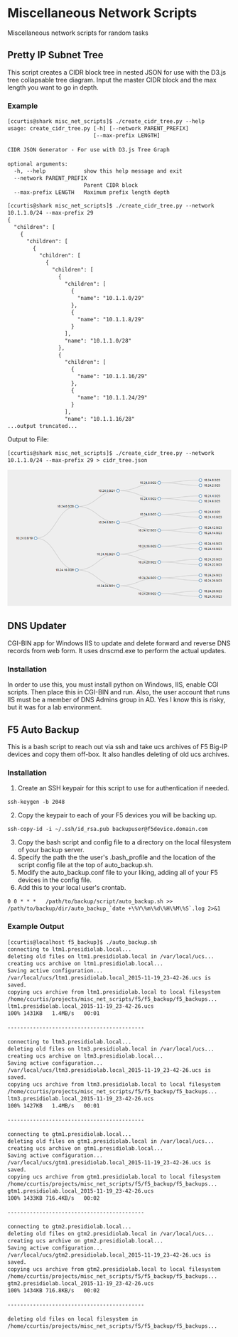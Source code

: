 # Miscellaneous Network Scripts
Miscellaneous network scripts for random tasks

## Pretty IP Subnet Tree
This script creates a CIDR block tree in nested JSON for use with the D3.js tree collapsable tree diagram.  Input the master CIDR block and the max length you want to go in depth.

### Example

```
[ccurtis@shark misc_net_scripts]$ ./create_cidr_tree.py --help
usage: create_cidr_tree.py [-h] [--network PARENT_PREFIX]
                           [--max-prefix LENGTH]

CIDR JSON Generator - For use with D3.js Tree Graph

optional arguments:
  -h, --help            show this help message and exit
  --network PARENT_PREFIX
                        Parent CIDR block
  --max-prefix LENGTH   Maximum prefix length depth
```

```
[ccurtis@shark misc_net_scripts]$ ./create_cidr_tree.py --network 10.1.1.0/24 --max-prefix 29
{
  "children": [
    {
      "children": [
        {
          "children": [
            {
              "children": [
                {
                  "children": [
                    {
                      "name": "10.1.1.0/29"
                    },
                    {
                      "name": "10.1.1.8/29"
                    }
                  ],
                  "name": "10.1.1.0/28"
                },
                {
                  "children": [
                    {
                      "name": "10.1.1.16/29"
                    },
                    {
                      "name": "10.1.1.24/29"
                    }
                  ],
                  "name": "10.1.1.16/28"
...output truncated...
```

Output to File:
```
[ccurtis@shark misc_net_scripts]$ ./create_cidr_tree.py --network 10.1.1.0/24 --max-prefix 29 > cidr_tree.json
```

![Alt text](/create_cidr_tree.png?raw=true "CIDR Tree in D3.js Tree Graph")

## DNS Updater

CGI-BIN app for Windows IIS to update and delete forward and reverse DNS records from web form.  It uses dnscmd.exe to perform the actual updates.

### Installation

In order to use this, you must install python on Windows, IIS, enable CGI scripts.  Then place this in CGI-BIN and run.  Also, the user account that runs IIS must be a member of DNS Admins group in AD.  Yes I know this is risky, but it was for a lab environment.

## F5 Auto Backup

This is a bash script to reach out via ssh and take ucs archives of F5 Big-IP devices and copy them off-box.  It also handles deleting of old ucs archives.

### Installation

1) Create an SSH keypair for this script to use for authentication if needed.
```
ssh-keygen -b 2048
```
2) Copy the keypair to each of your F5 devices you will be backing up.
```
ssh-copy-id -i ~/.ssh/id_rsa.pub backupuser@f5device.domain.com
```
3) Copy the bash script and config file to a directory on the local filesystem of your backup server.
2) Specify the path the the user's .bash_profile and the location of the script config file at the top of auto_backup.sh.
3) Modify the auto_backup.conf file to your liking, adding all of your F5 devices in the config file.
4) Add this to your local user's crontab.
```
0 0 * * *	/path/to/backup/script/auto_backup.sh >> /path/to/backup/dir/auto_backup_`date +\%Y\%m\%d\%H\%M\%S`.log 2>&1
```

### Example Output

```
[ccurtis@localhost f5_backup]$ ./auto_backup.sh 
connecting to ltm1.presidiolab.local...
deleting old files on ltm1.presidiolab.local in /var/local/ucs...
creating ucs archive on ltm1.presidiolab.local...
Saving active configuration...
/var/local/ucs/ltm1.presidiolab.local_2015-11-19_23-42-26.ucs is saved.
copying ucs archive from ltm1.presidiolab.local to local filesystem /home/ccurtis/projects/misc_net_scripts/f5/f5_backup/f5_backups...
ltm1.presidiolab.local_2015-11-19_23-42-26.ucs                                                                                                                      100% 1431KB   1.4MB/s   00:01    

-------------------------------------------

connecting to ltm3.presidiolab.local...
deleting old files on ltm3.presidiolab.local in /var/local/ucs...
creating ucs archive on ltm3.presidiolab.local...
Saving active configuration...
/var/local/ucs/ltm3.presidiolab.local_2015-11-19_23-42-26.ucs is saved.
copying ucs archive from ltm3.presidiolab.local to local filesystem /home/ccurtis/projects/misc_net_scripts/f5/f5_backup/f5_backups...
ltm3.presidiolab.local_2015-11-19_23-42-26.ucs                                                                                                                      100% 1427KB   1.4MB/s   00:01    

-------------------------------------------

connecting to gtm1.presidiolab.local...
deleting old files on gtm1.presidiolab.local in /var/local/ucs...
creating ucs archive on gtm1.presidiolab.local...
Saving active configuration...
/var/local/ucs/gtm1.presidiolab.local_2015-11-19_23-42-26.ucs is saved.
copying ucs archive from gtm1.presidiolab.local to local filesystem /home/ccurtis/projects/misc_net_scripts/f5/f5_backup/f5_backups...
gtm1.presidiolab.local_2015-11-19_23-42-26.ucs                                                                                                                      100% 1433KB 716.4KB/s   00:02    

-------------------------------------------

connecting to gtm2.presidiolab.local...
deleting old files on gtm2.presidiolab.local in /var/local/ucs...
creating ucs archive on gtm2.presidiolab.local...
Saving active configuration...
/var/local/ucs/gtm2.presidiolab.local_2015-11-19_23-42-26.ucs is saved.
copying ucs archive from gtm2.presidiolab.local to local filesystem /home/ccurtis/projects/misc_net_scripts/f5/f5_backup/f5_backups...
gtm2.presidiolab.local_2015-11-19_23-42-26.ucs                                                                                                                      100% 1434KB 716.8KB/s   00:02    

-------------------------------------------

deleting old files on local filesystem in /home/ccurtis/projects/misc_net_scripts/f5/f5_backup/f5_backups...
```
